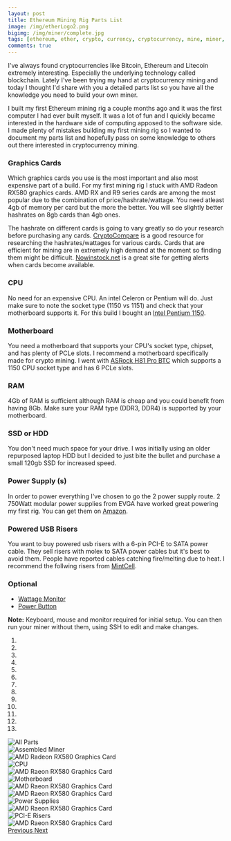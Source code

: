 ```yaml
---
layout: post
title: Ethereum Mining Rig Parts List
image: /img/etherLogo2.png
bigimg: /img/miner/complete.jpg
tags: [ethereum, ether, crypto, currency, cryptocurrency, mine, miner, mining, graphics cards, bitcoin]
comments: true
---
```


I've always found cryptocurrencies like Bitcoin, Ethereum and Litecoin extremely interesting. Especially the underlying technology called blockchain. 
Lately I've been trying my hand at cryptocurrency mining and today I thought I'd share with you a detailed parts list so you have all the knowledge you need to build your own miner. 

I built my first Ethereum mining rig a couple months ago and it was the first computer I had ever built myself. 
It was a lot of fun and I quickly became interested in the hardware side of computing apposed to the software side.
I made plenty of mistakes building my first mining rig so I wanted to document my parts list and hopefully pass on some knowledge to others out there interested in cryptocurrency mining.

### Graphics Cards
Which graphics cards you use is the most important and also most expensive part of a build. For my first mining rig I stuck with AMD Radeon RX580 graphics cards. 
AMD RX and R9 series cards are among the most popular due to the combination of price/hashrate/wattage. 
You need atleast 4gb of memory per card but the more the better. You will see slightly better hashrates on 8gb cards than 4gb ones. 

The hashrate on different cards is going to vary greatly so do your research before purchasing any cards. 
<a href="https://www.cryptocompare.com/">CryptoCompare</a> is a good resource for researching the hashrates/wattages for various cards. 
Cards that are efficient for mining are in extremely high demand at the moment so finding them might be difficult. <a href="http://www.nowinstock.net/">Nowinstock.net</a> is a great site for getting alerts when cards become available.

### CPU
No need for an expensive CPU. An intel Celeron or Pentium will do. Just make sure to note the socket type (1150 vs 1151) and check that your motherboard supports it.
For this build I bought an <a href="https://www.amazon.com/gp/product/B00EF1G9DW/ref=oh_aui_detailpage_o01_s00?ie=UTF8&psc=1" >Intel Pentium 1150</a>.
					
### Motherboard
You need a motherboard that supports your CPU's socket type, chipset, and has plenty of PCLe slots. I recommend a motherboard specifically made for crypto mining. 
I went with <a href="https://www.amazon.com/gp/product/B00EF1G9DW/ref=oh_aui_detailpage_o01_s00?ie=UTF8&psc=1">ASRock H81 Pro BTC</a> which supports a 1150 CPU socket type and has 6 PCLe slots.

### RAM
4Gb of RAM is sufficient although RAM is cheap and you could benefit from having 8Gb. Make sure your RAM type (DDR3, DDR4) is supported by your motherboard.

### SSD or HDD
You don't need much space for your drive. I was initially using an older repurposed laptop HDD but I decided to just bite the bullet and purchase a small 120gb SSD for increased speed.

### Power Supply (s)
In order to power everything I've chosen to go the 2 power supply route. 2 750Watt modular power supplies from EVGA have worked great powering my first rig.
You can get them on <a href="https://www.amazon.com/gp/product/B017HA3RGE/ref=oh_aui_detailpage_o06_s00?ie=UTF8&psc=1">Amazon</a>.

### Powered USB Risers
You want to buy powered usb risers with a 6-pin PCI-E to SATA power cable. They sell risers with molex to SATA power cables but it's best to avoid them. 
People have reported cables catching fire/melting due to heat. 
I recommend the follwing risers from <a href="https://www.amazon.com/gp/product/B06ZY2R85P/ref=crt_ewc_title_oth_2?ie=UTF8&psc=1&smid=A12GMIJD0C8L78">MintCell</a>.

### Optional
* <a href="https://www.amazon.com/gp/product/B00009MDBU/ref=oh_aui_detailpage_o04_s00?ie=UTF8&psc=1">Wattage Monitor</a>
* <a href="https://www.amazon.com/gp/product/B01LMZZFWO/ref=oh_aui_detailpage_o00_s00?ie=UTF8&psc=1">Power Button</a>

**Note:** Keyboard, mouse and monitor required for initial setup. You can then run your miner without them, using SSH to edit and make changes.


<div id="myCarousel" class="carousel slide" data-ride="carousel">
  <ol class="carousel-indicators">
    <li data-target="#myCarousel" data-slide-to="0" class="active"></li>
    <li data-target="#myCarousel" data-slide-to="1"></li>
    <li data-target="#myCarousel" data-slide-to="2"></li>
	<li data-target="#myCarousel" data-slide-to="3"></li>
    <li data-target="#myCarousel" data-slide-to="4"></li>
	<li data-target="#myCarousel" data-slide-to="5"></li>
    <li data-target="#myCarousel" data-slide-to="6"></li>
	<li data-target="#myCarousel" data-slide-to="7"></li>
    <li data-target="#myCarousel" data-slide-to="8"></li>
	<li data-target="#myCarousel" data-slide-to="9"></li>
    <li data-target="#myCarousel" data-slide-to="10"></li>
	<li data-target="#myCarousel" data-slide-to="11"></li>
    <li data-target="#myCarousel" data-slide-to="12"></li>
  </ol>

<div class="carousel-inner">
    <div class="item active">
      <img src="..\img\miner\complete.jpg" alt="All Parts">
    </div>
	<div class="item">
      <img src="..\img\miner\miner.jpg" alt="Assembled Miner">
    </div>
	<div class="item">
      <img src="..\img\miner\adrus.jpg" alt="AMD Radeon RX580 Graphics Card">
    </div>
	<div class="item">
      <img src="..\img\miner\cpu.jpg" alt="CPU">
    </div>
	<div class="item">
      <img src="..\img\miner\Dual.jpg" alt="AMD Raeon RX580 Graphics Card">
    </div>
	<div class="item">
      <img src="..\img\miner\mobo.jpg" alt="Motherboard">
    </div>
	<div class="item">
      <img src="..\img\miner\msiGaming.jpg" alt="AMD Raeon RX580 Graphics Card">
    </div>
	<div class="item">
      <img src="..\img\miner\nitro.jpg" alt="AMD Raeon RX580 Graphics Card">
    </div>
	<div class="item">
      <img src="..\img\miner\ps.jpg" alt="Power Supplies">
    </div>
	<div class="item">
      <img src="..\img\miner\reddragon.jpg" alt="AMD Raeon RX580 Graphics Card">
    </div>
	<div class="item">
      <img src="..\img\miner\riser.jpg" alt="PCI-E Risers">
    </div>
	<div class="item">
      <img src="..\img\miner\strix.jpg" alt="AMD Raeon RX580 Graphics Card">
    </div>
  </div>
  <a class="left carousel-control" href="#myCarousel" data-slide="prev">
    <span class="glyphicon glyphicon-arrow-left"></span>
    <span class="sr-only">Previous</span>
  </a>
  <a class="right carousel-control" href="#myCarousel" data-slide="next">
    <span class="glyphicon glyphicon-arrow-right"></span>
    <span class="sr-only">Next</span>
  </a>
</div>